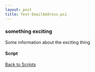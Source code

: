```yaml
---
layout: post
title: Test-EmailAddress.ps1
---
```


### something exciting

Some information about the exciting thing

#### Script

<script src="http://gist-it.appspot.com/github.com/BanterBoy/scripts-blog/blob/master/PowerShell/CmdLets/Test-EmailAddress.ps1"></script>

<a href="/scripts/">Back to Scripts</a>

